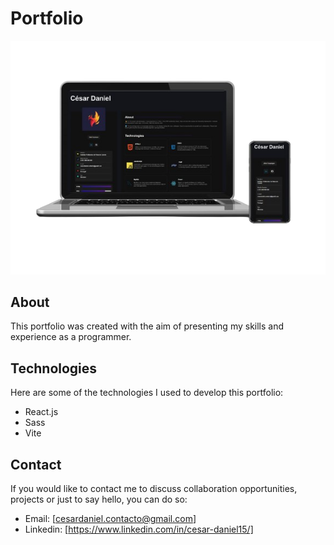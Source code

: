 # Portfolio

<p align="center">
  <img src="/src/img/portfolio_preview.png" alt="Preview">
</p>

## About

This portfolio was created with the aim of presenting my skills and experience as a programmer.

## Technologies

Here are some of the technologies I used to develop this portfolio:

- React.js
- Sass
- Vite

## Contact

If you would like to contact me to discuss collaboration opportunities, projects or just to say hello, you can do so:

- Email: [cesardaniel.contacto@gmail.com]
- Linkedin: [https://www.linkedin.com/in/cesar-daniel15/]
